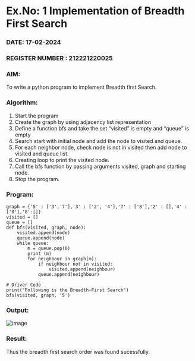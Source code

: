 # Ex.No: 1  Implementation of Breadth First Search 
### DATE: 17-02-2024                                                                      
### REGISTER NUMBER : 212221220025
### AIM: 
To write a python program to implement Breadth first Search. 
### Algorithm:
1. Start the program
2. Create the graph by using adjacency list representation
3. Define a function bfs and take the set “visited” is empty and “queue” is empty
4. Search start with initial node and add the node to visited and queue.
5. For each neighbor node, check node is not in visited then add node to visited and queue list.
6.  Creating loop to print the visited node.
7.   Call the bfs function by passing arguments visited, graph and starting node.
8.   Stop the program.
### Program:
```
graph = {'5' : ['3','7'],'3' : ['2', '4'],'7' : ['8'],'2' : [],'4' : ['8'],'8':[]}
visited = []
queue = []     
def bfs(visited, graph, node):
    visited.append(node)
    queue.append(node)
    while queue:          
        m = queue.pop(0) 
        print (m) 
        for neighbour in graph[m]:
            if neighbour not in visited:
                visited.append(neighbour)
            queue.append(neighbour)

# Driver Code
print("Following is the Breadth-First Search")
bfs(visited, graph, '5')
```

### Output:

![image](https://github.com/KARPAGAKIRTHIKA/AI_Lab_2023-24/assets/103020162/6963e98f-eda4-4f19-bbd8-3e124a9b2e74)


### Result:
Thus the breadth first search order was found sucessfully.
